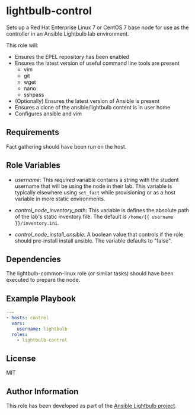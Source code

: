lightbulb-control
=========

Sets up a Red Hat Enterprise Linux 7 or CentOS 7 base node for use as the controller in an Ansible Lightbulb lab environment.

This role will:

* Ensures the EPEL repository has been enabled
* Ensures the latest version of useful command line tools are present
    * vim
    * git
    * wget
    * nano
    * sshpass
* (Optionally) Ensures the latest version of Ansible is present
* Ensures a clone of the ansible/lightbulb content is in user home
* Configures ansible and vim

Requirements
------------

Fact gathering should have been run on the host.

Role Variables
--------------

* *username*: This *required* variable contains a string with the student username that will be using the node in their lab. This variable is typically elsewhere using `set_fact` while provisioning or as a host variable in more static environments.

* *control_node_inventory_path*: This variable is defines the absolute path of the lab's static inventory file. The default is `/home/{{ username }}/inventory.ini`.

* *control_node_install_ansible*: A boolean value that controls if the role should pre-install install ansible. The variable defaults to "false".

Dependencies
------------

The lightbulb-common-linux role (or similar tasks) should have been executed to prepare the node.

Example Playbook
----------------

```yaml
---
- hosts: control
  vars:
    username: lightbulb
  roles:
    - lightbulb-control
```

License
-------

MIT

Author Information
------------------

This role has been developed as part of the [Ansible Lightbulb project](https://github.com/ansible/lightbulb).
